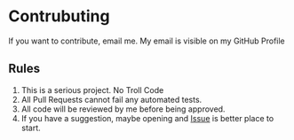 # Contrubuting 
If you want to contribute, email me.
My email is visible on my GitHub Profile

## Rules 
1) This is a serious project. No Troll Code
2) All Pull Requests cannot fail any automated tests.
3) All code will be reviewed by me before being approved.
4) If you have a suggestion, maybe opening and [Issue](./issues) is better place to start.
